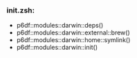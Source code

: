 ### init.zsh:
- p6df::modules::darwin::deps()
- p6df::modules::darwin::external::brew()
- p6df::modules::darwin::home::symlink()
- p6df::modules::darwin::init()

